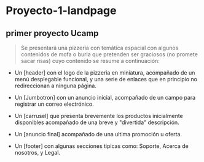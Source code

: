 # Proyecto-1-landpage
## primer proyecto Ucamp
> Se presentará una pizzeria con temática espacial con algunos contenidos de mofa o burla que pretenden ser graciosos (no promete sacar risas) cuyo contenido se resume a continuación:

- Un [header] con el logo de la pizzeria en miniatura, acompañado de un menú desplegable funcional, y una serie de enlaces que en principio no redireccionan a ninguna página.

- Un [Jumbotron] con un anuncio inicial, acompañado de un campo para registrar un correo electrónico.

- Un [carrusel] que presenta brevemente los productos inicialmente disponibles acompañado de una breve y "divertida" descripción.

- Un [anuncio final] acompañado de una ultima promoción u oferta.

- Un [footer] con algunas secciones tipicas como: Soporte, Acerca de nosotros, y Legal.
